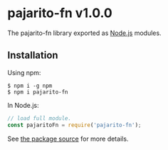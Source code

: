 pajarito-fn v1.0.0
==================

The pajarito-fn library exported as [Node.js](https://nodejs.org/) modules.

Installation
------------
Using npm:

```
$ npm i -g npm
$ npm i pajarito-fn
```

In Node.js:

```Javascript
// load full module.
const pajaritoFn = require('pajarito-fn');
```

See [the package source](https://github.com/PajaritoMoyqi/NPM-pajarito-fn) for more details.